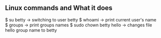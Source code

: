 ## Linux commands and What it does
$ su betty -> switching to user betty
$ whoami -> print current user's name
$ groups -> print groups names
$ sudo chown betty hello -> changes file hello group name to betty
